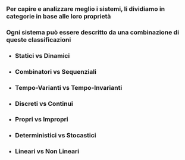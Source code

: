 ### Per capire e analizzare meglio i sistemi, li dividiamo in categorie in base alle loro proprietà

<VSpace space="4"/>

<v-click>

### Ogni sistema può essere descritto da una <Alert>combinazione</Alert> di queste classificazioni

</v-click>

<VSpace space="4"/>

<v-clicks>

- ### **Statici** vs **Dinamici**
- ### **Combinatori** vs **Sequenziali**
- ### **Tempo-Varianti** vs **Tempo-Invarianti**
- ### **Discreti** vs **Continui**
- ### **Propri** vs **Impropri**
- ### **Deterministici** vs **Stocastici**
- ### **Lineari** vs Non **Lineari**

</v-clicks>

